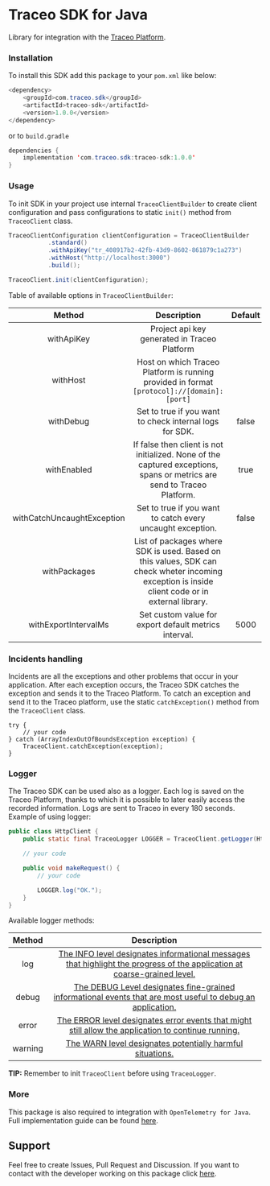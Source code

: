 # Traceo SDK for Java

Library for integration with the [Traceo Platform](https://github.com/traceo-dev/traceo).

### Installation
To install this SDK add this package to your `pom.xml` like below:

```java
<dependency>
    <groupId>com.traceo.sdk</groupId>
    <artifactId>traceo-sdk</artifactId>
    <version>1.0.0</version>
</dependency>
```

or to `build.gradle`

```java
dependencies {
    implementation 'com.traceo.sdk:traceo-sdk:1.0.0'
}
```

### Usage
To init SDK in your project use internal `TraceoClientBuilder` to create client configuration and pass configurations to static `init()` method from `TraceoClient` class.
```java
TraceoClientConfiguration clientConfiguration = TraceoClientBuilder
           .standard()
           .withApiKey("tr_408917b2-42fb-43d9-8602-861879c1a273")
           .withHost("http://localhost:3000")
           .build();

TraceoClient.init(clientConfiguration);
```

Table of available options in `TraceoClientBuilder`:

|   Method   |                                                                   Description                                                                   | Default | Required |
|:----------:|:-----------------------------------------------------------------------------------------------------------------------------------------------:|:-------:|:--------:|
| withApiKey |                                                  Project api key generated in Traceo Platform                                                   |         |    ✔     |
|  withHost  |                           Host on which Traceo Platform is running provided in format `[protocol]://[domain]:[port]`                            |         |    ✔     |
| withDebug  |                                             Set to true if you want to check internal logs for SDK.                                             |  false  |    ❌     |
| withEnabled |             If false then client is not initialized. None of the captured exceptions, spans or metrics are send to Traceo Platform.             |  true   |     ❌     |
| withCatchUncaughtException |                                           Set to true if you want to catch every uncaught exception.                                            |  false  |     ❌     |
| withPackages | List of packages where SDK is used. Based on this values, SDK can check wheter incoming exception is inside client code or in external library. |         |     ❌     |
| withExportIntervalMs |             Set custom value for export default metrics interval.          |  5000   |     ❌     |

### Incidents handling

Incidents are all the exceptions and other problems that occur in your application. After each exception occurs, the Traceo SDK catches the exception and sends it to the Traceo Platform. To catch an exception and send it to the Traceo platform, use the static `catchException()` method from the `TraceoClient` class. 

```
try {
    // your code
} catch (ArrayIndexOutOfBoundsException exception) {
    TraceoClient.catchException(exception);
}
```

### Logger

The Traceo SDK can be used also as a logger. Each log is saved on the Traceo Platform, thanks to which it is possible to later easily access the recorded information. Logs are sent to Traceo in every 180 seconds.
Example of using logger:
```java
public class HttpClient {
    public static final TraceoLogger LOGGER = TraceoClient.getLogger(HttpClient.class);

    // your code

    public void makeRequest() {
        // your code

        LOGGER.log("OK.");
    }
}
```

Available logger methods:

| Method  |                                                                                                                                                                                                                                                       Description                                                                                                                                                                                                                                                       |
|:-------:|:-----------------------------------------------------------------------------------------------------------------------------------------------------------------------------------------------------------------------------------------------------------------------------------------------------------------------------------------------------------------------------------------------------------------------------------------------------------------------------------------------------------------------:|
|   log   |                                                                        [The INFO level designates informational messages that highlight the progress of the application at coarse-grained level.](https://www.slf4j.org/api/org/apache/log4j/Level.html#:~:text=INFO-,The%20INFO%20level%20designates%20informational%20messages%20that%20highlight%20the%20progress%20of%20the%20application%20at%20coarse%2Dgrained%20level.,-static%20Level)                                                                         |
|  debug  |                                                                                       [The DEBUG Level designates fine-grained informational events that are most useful to debug an application.](https://www.slf4j.org/api/org/apache/log4j/Level.html#:~:text=DEBUG-,The%20DEBUG%20Level%20designates%20fine%2Dgrained%20informational%20events%20that%20are%20most%20useful%20to%20debug%20an%20application.,-static%20Level)                                                                                       |
|  error  |                                                                                               [The ERROR level designates error events that might still allow the application to continue running.](https://www.slf4j.org/api/org/apache/log4j/Level.html#:~:text=ERROR-,The%20ERROR%20level%20designates%20error%20events%20that%20might%20still%20allow%20the%20application%20to%20continue%20running.,-static%20Level)                                                                                               |
| warning |                                                                            [The WARN level designates potentially harmful situations.](https://www.slf4j.org/api/org/apache/log4j/Level.html#:~:text=WARN-,The%20WARN%20level%20designates%20potentially%20harmful%20situations.,-static%20int)                                                                                                                                                                                                                         |

**TIP:** Remember to init `TraceoClient` before using `TraceoLogger`.
### More
This package is also required to integration with `OpenTelemetry for Java`. Full implementation guide can be found [here]().

## Support
Feel free to create Issues, Pull Request and Discussion. If you want to contact with the developer working on this package click [here](mailto:piotr.szewczyk.software@gmail.com).